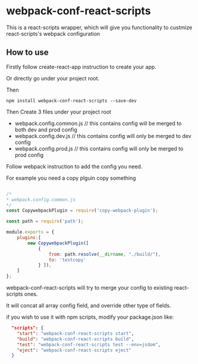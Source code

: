 # webpack-conf-react-scripts

This is a react-scripts wrapper, which will give you functionality to custmize react-scripts's webpack configuration

## How to use

Firstly follow create-react-app instruction to create your app.

Or directly go under your project root.

Then

```
npm install webpack-conf-react-scripts --save-dev
```

Then Create 3 files under your project root

- webpack.config.common.js  // this contains config will be merged to both dev and prod config
- webpack.config.dev.js  // this contains config will only be merged to dev config
- webpack.config.prod.js // this contains config will only be merged to prod config

Follow webpack instruction to add the config you need.

For example you need a copy plguin copy something

```js

/*
* webpack.config.common.js
*/
const CopywebpackPlugin = require('copy-webpack-plugin');

const path = require('path');

module.exports = {
    plugins:[
        new CopywebpackPlugin([ 
            { 
                from: path.resolve(__dirname, "./build/"), 
                to: 'testcopy' 
            } ]),
    ]
};

```

webpack-conf-react-scripts will try to merge your config to existing react-scripts ones.

It will concat all array config field, and override other type of fields. 

if you wish to use it with npm scripts, modify your package.json like:

```json
  "scripts": {
    "start": "webpack-conf-react-scripts start",
    "build": "webpack-conf-react-scripts build",
    "test": "webpack-conf-react-scripts test --env=jsdom",
    "eject": "webpack-conf-react-scripts eject"
  }
```

